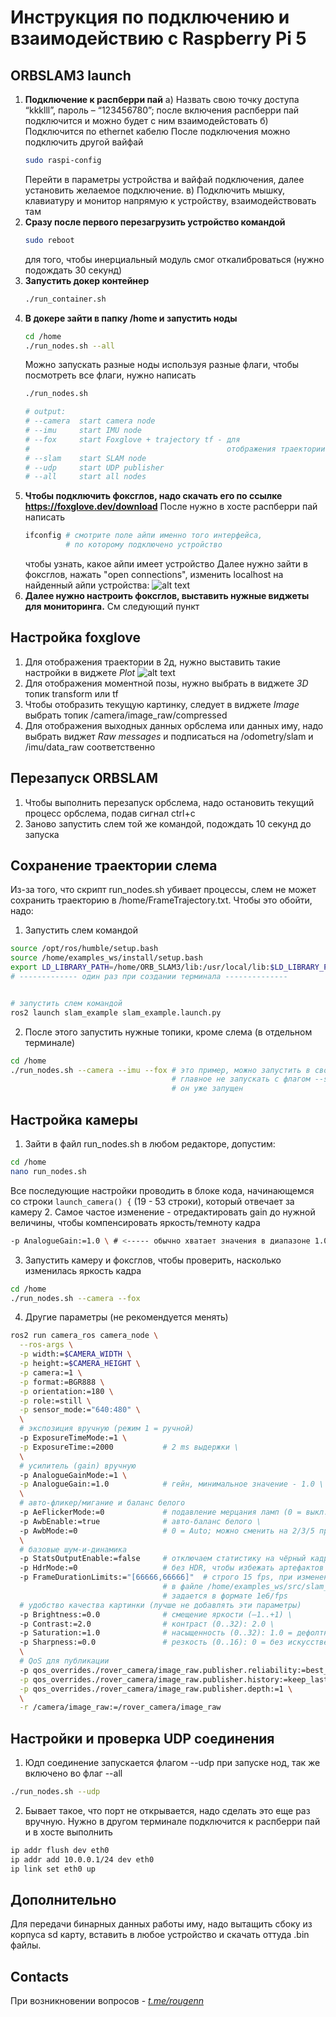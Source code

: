 # Инструкция по подключению и взаимодействию с Raspberry Pi 5
## ORBSLAM3 launch
1.	**Подключение к распберри пай**
    а) Назвать свою точку доступа “kkklll”, пароль – “123456780”; после включения распберри пай подключится и можно будет с ним взаимодейстовать
    б) Подключится по ethernet кабелю
        После подключения можно подключить другой вайфай
    ```bash
    sudo raspi-config
    ```
    Перейти в параметры устройства и вайфай подключения, далее установить желаемое подключение.
    в) Подключить мышку, клавиатуру и монитор напрямую к устройству, взаимодействовать там
2.  **Сразу после первого перезагрузить устройство командой**
    ```bash
    sudo reboot
    ```
    для того, чтобы инерциальный модуль смог откалиброваться (нужно подождать 30 секунд)
3. **Запустить докер контейнер**
    ```bash
    ./run_container.sh
    ```
4. **В докере зайти в папку /home и запустить ноды**
    ```bash
    cd /home
    ./run_nodes.sh --all
    ```
    Можно запускать разные ноды используя разные флаги, чтобы посмотреть все флаги, нужно написать
    ```bash
    ./run_nodes.sh

    # output:
    # --camera  start camera node
    # --imu     start IMU node
    # --fox     start Foxglove + trajectory tf - для 
    #                                            отображения траектории в фоксглов
    # --slam    start SLAM node
    # --udp     start UDP publisher
    # --all     start all nodes
    ```
5. **Чтобы подключить фоксглов, надо скачать его по ссылке https://foxglove.dev/download**
    После нужно в хосте распберри пай написать
    ```bash
    ifconfig # смотрите поле айпи именно того интерфейса,
             # по которому подключено устройство
    ```
    чтобы узнать, какое айпи имеет устройство
    Далее нужно зайти в фоксглов, нажать "open connections", изменить localhost на найденный айпи устройства:
    ![alt text](image.png)
6. **Далее нужно настроить фоксглов, выставить нужные виджеты для мониторинга.** 
    См следующий пункт

## Настройка foxglove
1. Для отображения траектории в 2д, нужно выставить такие настройки в виджете *Plot*
![alt text](image-1.png)
2. Для отображения моментной позы, нужно выбрать в виджете *3D* топик transform или tf
3. Чтобы отобразить текущую картинку, следует в виджете *Image* выбрать топик /camera/image_raw/compressed
4. Для отображения выходных данных орбслема или данных иму, надо выбрать виджет *Raw messages* и подписаться на /odometry/slam и /imu/data_raw соответственно

## Перезапуск ORBSLAM
1. Чтобы выполнить перезапуск орбслема, надо остановить текущий процесс орбслема, подав сигнал ctrl+c
2. Заново запустить слем той же командой, подождать 10 секунд до запуска

## Сохранение траектории слема
Из-за того, что скрипт run_nodes.sh убивает процессы, слем не может сохранить траекторию в /home/FrameTrajectory.txt. Чтобы это обойти, надо:
1. Запустить слем командой 
```bash
source /opt/ros/humble/setup.bash
source /home/examples_ws/install/setup.bash
export LD_LIBRARY_PATH=/home/ORB_SLAM3/lib:/usr/local/lib:$LD_LIBRARY_PATH
# ------------- один раз при создании терминала --------------


# запустить слем командой
ros2 launch slam_example slam_example.launch.py
```
2. После этого запустить нужные топики, кроме слема (в отдельном терминале)
```bash
cd /home 
./run_nodes.sh --camera --imu --fox # это пример, можно запустить в своей конфигурации,
                                    # главное не запускать с флагом --slam, тк  
                                    # он уже запущен
```


## Настройка камеры
1. Зайти в файл run_nodes.sh в любом редакторе, допустим:
```bash
cd /home
nano run_nodes.sh
```
Все последующие настройки проводить в блоке кода, начинающемся со строки `launch_camera() {` (19 - 53 строки), который отвечает за камеру
2. Самое частое изменение - отредактировать gain до нужной величины, чтобы компенсировать яркость/темноту кадра
```bash
-p AnalogueGain:=1.0 \ # <----- обычно хватает значения в диапазоне 1.0-6.0
```
3. Запустить камеру и фоксглов, чтобы проверить, насколько изменилась яркость кадра
```bash
cd /home
./run_nodes.sh --camera --fox
```
4. Другие параметры (не рекомендуется менять)
```bash
ros2 run camera_ros camera_node \
  --ros-args \
  -p width:=$CAMERA_WIDTH \
  -p height:=$CAMERA_HEIGHT \
  -p camera:=1 \
  -p format:=BGR888 \
  -p orientation:=180 \
  -p role:=still \
  -p sensor_mode:="640:480" \
  \
  # экспозиция вручную (режим 1 = ручной)
  -p ExposureTimeMode:=1 \
  -p ExposureTime:=2000           # 2 ms выдержки \
  \
  # усилитель (gain) вручную
  -p AnalogueGainMode:=1 \
  -p AnalogueGain:=1.0            # гейн, минимальное значение - 1.0 \
  \
  # авто-фликер/мигание и баланс белого
  -p AeFlickerMode:=0             # подавление мерцания ламп (0 = выкл.) \
  -p AwbEnable:=true              # авто-баланс белого \
  -p AwbMode:=0                   # 0 = Auto; можно сменить на 2/3/5 при не-Auto \
  \
  # базовые шум-и-динамика
  -p StatsOutputEnable:=false     # отключаем статистику на чёрный кадр \
  -p HdrMode:=0                   # без HDR, чтобы избежать артефактов \
  -p FrameDurationLimits:="[66666,66666]"  # строго 15 fps, при изменении нужно менять \
                                  # в файле /home/examples_ws/src/slam_example/config/camera_and_slam_settings.yaml \
                                  # задается в формате 1e6/fps
  # удобство качества картинки (лучше не добавлять эти параметры)
  -p Brightness:=0.0              # смещение яркости (–1..+1) \
  -p Contrast:=2.0                # контраст (0..32): 2.0 \
  -p Saturation:=1.0              # насыщенность (0..32): 1.0 = дефолтное цветопередача \
  -p Sharpness:=0.0               # резкость (0..16): 0 = без искусственного шумоподъёма \
  \
  # QoS для публикации
  -p qos_overrides./rover_camera/image_raw.publisher.reliability:=best_effort \
  -p qos_overrides./rover_camera/image_raw.publisher.history:=keep_last \
  -p qos_overrides./rover_camera/image_raw.publisher.depth:=1 \
  \
  -r /camera/image_raw:=/rover_camera/image_raw

```

## Настройки и проверка UDP соединения
1. Юдп соединение запускается флагом --udp при запуске нод, так же включено во флаг --all
```bash
./run_nodes.sh --udp
```
2. Бывает такое, что порт не открывается, надо сделать это еще раз вручную.
    Нужно в другом терминале подключится к распберри пай и в хосте выполнить
```bash
ip addr flush dev eth0
ip addr add 10.0.0.1/24 dev eth0
ip link set eth0 up
```

## Дополнительно
Для передачи бинарных данных работы иму, надо вытащить сбоку из корпуса sd карту, вставить в любое устройство и скачать оттуда .bin файлы.


## Contacts
При возникновении вопросов - *[t.me/rougenn](https://t.me/rougenn)* 
